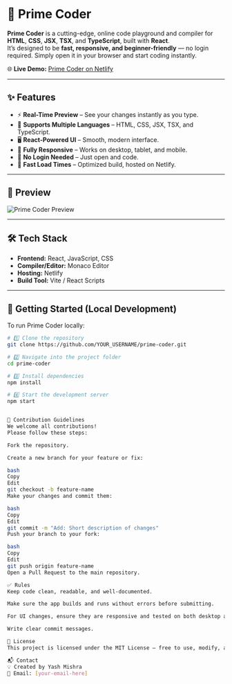 # 🚀 Prime Coder

**Prime Coder** is a cutting-edge, online code playground and compiler for **HTML**, **CSS**, **JSX**, **TSX**, and **TypeScript**, built with **React**.  
It’s designed to be **fast, responsive, and beginner-friendly** — no login required. Simply open it in your browser and start coding instantly.

🌐 **Live Demo:** [Prime Coder on Netlify](https://wonderful-stardust-b1031b.netlify.app/)

---

## ✨ Features

- ⚡ **Real-Time Preview** – See your changes instantly as you type.
- 🎨 **Supports Multiple Languages** – HTML, CSS, JSX, TSX, and TypeScript.
- 🖥 **React-Powered UI** – Smooth, modern interface.
- 📱 **Fully Responsive** – Works on desktop, tablet, and mobile.
- 🔄 **No Login Needed** – Just open and code.
- 🚀 **Fast Load Times** – Optimized build, hosted on Netlify.

---

## 📸 Preview

![Prime Coder Preview](https://i.ibb.co/7tdsW2y/code-editor-preview.png)

---

## 🛠 Tech Stack

- **Frontend:** React, JavaScript, CSS
- **Compiler/Editor:** Monaco Editor
- **Hosting:** Netlify
- **Build Tool:** Vite / React Scripts

---

## 📖 Getting Started (Local Development)

To run Prime Coder locally:

```bash
# 1️⃣ Clone the repository
git clone https://github.com/YOUR_USERNAME/prime-coder.git

# 2️⃣ Navigate into the project folder
cd prime-coder

# 3️⃣ Install dependencies
npm install

# 4️⃣ Start the development server
npm start


🤝 Contribution Guidelines
We welcome all contributions!
Please follow these steps:

Fork the repository.

Create a new branch for your feature or fix:

bash
Copy
Edit
git checkout -b feature-name
Make your changes and commit them:

bash
Copy
Edit
git commit -m "Add: Short description of changes"
Push your branch to your fork:

bash
Copy
Edit
git push origin feature-name
Open a Pull Request to the main repository.

✅ Rules
Keep code clean, readable, and well-documented.

Make sure the app builds and runs without errors before submitting.

For UI changes, ensure they are responsive and tested on both desktop and mobile.

Write clear commit messages.

📜 License
This project is licensed under the MIT License — free to use, modify, and distribute.

📬 Contact
💡 Created by Yash Mishra
📧 Email: [your-email-here]

